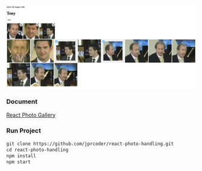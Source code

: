 ![alt text](preview.png)

### Document
<a href="https://github.com/neptunian/react-photo-gallery">React Photo Gallery
</a>


### Run Project
```console
git clone https://github.com/jprcoder/react-photo-handling.git
cd react-photo-handling
npm install
npm start
```